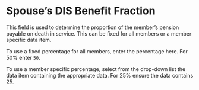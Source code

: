 # Spouse’s DIS Benefit Fraction

This field is used to determine the proportion of the member’s pension
payable on death in service. This can be fixed for all members or a
member specific data item.

To use a fixed percentage for all members, enter the percentage here.
For 50% enter `50`.

To use a member specific percentage, select from the drop-down list the
data item containing the appropriate data. For 25% ensure the data
contains 25.

